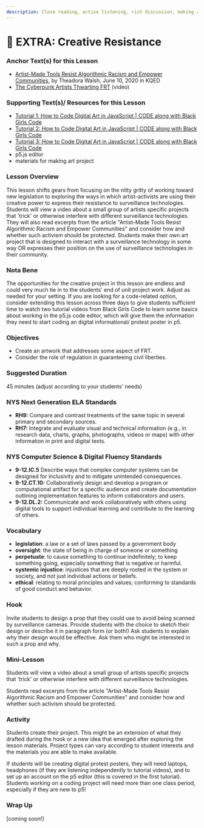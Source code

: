 ```yaml
---
description: Close reading, active listening, rich discussion, making art!
---
```


# 🎉 EXTRA: Creative Resistance

### Anchor Text(s) for this Lesson

* [Artist-Made Tools Resist Algorithmic Racism and Empower Communities](https://www.kqed.org/arts/13881761/artist-made-tools-resist-algorithmic-racism-and-empower-communities), by Theadora Walsh, June 10, 2020 in KQED
* [The Cyberpunk Artists Thwarting FRT](https://youtu.be/zOs\_FvNl2K0) (video)

### Supporting Text(s)/ Resources for this Lesson

* [Tutorial 1: How to Code Digital Art in JavaScript | CODE along with Black Girls Code](https://youtu.be/IoO183rDxUY)
* [Tutorial 2: How to Code Digital Art in JavaScript | CODE along with Black Girls Code](https://youtu.be/oq1NUb1UJsM)
* [Tutorial 3: How to Code Digital Art in JavaScript | CODE along with Black Girls Code](https://youtu.be/FfIqve41ZqI)
* p5.js editor
* materials for making art project

### Lesson Overview

This lesson shifts gears from focusing on the nitty gritty of working toward new legislation to exploring the ways in which artist-activists are using their creative power to express their resistance to surveillance technologies. Students will view a video about a small group of artists specific projects that 'trick' or otherwise interfere with different surveillance technologies. They will also read excerpts from the article "Artist-Made Tools Resist Algorithmic Racism and Empower Communities" and consider how and whether such activism should be protected. Students make their own art project that is designed to interact with a surveillance technology in some way OR expresses their position on the use of surveillance technologies in their community.

### Nota Bene

The opportunities for the creative project in this lesson are endless and could very much tie in to the students' end of unit project work. Adjust as needed for your setting. If you are looking for a code-related option, consider extending this lesson across three days to give students sufficient time to watch two tutorial videos from Black Girls Code to learn some basics about working in the p5.js code editor, which will give them the information they need to start coding an digital  informational/ protest poster in p5.&#x20;

### Objectives

* Create an artwork that addresses some aspect of FRT.
* Consider the role of regulation in guaranteeing civil liberties.

### Suggested Duration

45 minutes (adjust according to your students' needs)

### NYS Next Generation ELA Standards

* **RH9:** Compare and contrast treatments of the same topic in several primary and secondary sources.
* **RH7:** Integrate and evaluate visual and technical information (e.g., in research data, charts, graphs, photographs, videos or maps) with other information in print and digital texts.

### NYS Computer Science & Digital Fluency Standards

* **9-12.IC.5**  Describe ways that complex computer systems can be designed for inclusivity and to mitigate unintended consequences.
* **9-12.CT.10:** Collaboratively design and develop a program or computational artifact for a specific audience and create documentation outlining implementation features to inform collaborators and users.
* **9-12.DL.2:** Communicate and work collaboratively with others using digital tools to support individual learning and contribute to the learning of others.

### Vocabulary

* **legislation**: a law or a set of laws passed by a government body
* **oversight**: the state of being in charge of someone or something
* **perpetuate**: to cause something to continue indefinitely; to keep something going, especially something that is negative or harmful.
* **systemic injustice**: injustices that are deeply rooted in the system or society, and not just individual actions or beliefs.
* **ethical**: relating to moral principles and values; conforming to standards of good conduct and behavior.

### Hook

Invite students to design a prop that they could use to avoid being scanned by  surveillance cameras. Provide students with the choice to sketch their design or describe it in paragraph form (or both!) Ask students to explain why their design would be effective. Ask them who might be interested in such a prop and why.

### Mini-Lesson

Students will view a video about a small group of artists specific projects that 'trick' or otherwise interfere with different surveillance technologies.

Students read excerpts from the article "Artist-Made Tools Resist Algorithmic Racism and Empower Communities" and consider how and whether such activism should be protected.&#x20;

### Activity

Students create their project. This might be an extension of what they drafted during the hook or a new idea that emerged after exploring the lesson materials. Project types can vary according to student interests and the materials you are able to make available.

If students will be creating digital protest posters, they will need laptops, headphones (if they are listening independently to tutorial videos), and to set up an account on the p5 editor (this is covered in the first tutorial). Students working on a coding project will need more than one class period, especially if they are new to p5!

### Wrap Up

\[coming soon!]
